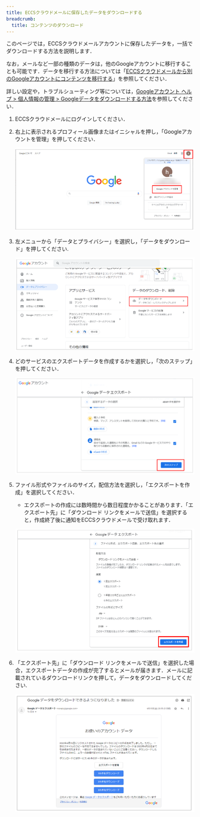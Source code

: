 ```yaml
---
title: ECCSクラウドメールに保存したデータをダウンロードする
breadcrumb:
  title: コンテンツのダウンロード
---
```


このページでは，ECCSクラウドメールアカウントに保存したデータを，一括でダウンロードする方法を説明します．

なお，メールなど一部の種類のデータは，他のGoogleアカウントに移行することも可能です．データを移行する方法については「[ECCSクラウドメールから別のGoogleアカウントにコンテンツを移行する](../transfer/)」を参照してください．

詳しい設定や，トラブルシューティング等については，[Googleアカウント ヘルプ > 個人情報の管理 > Googleデータをダウンロードする方法](https://support.google.com/accounts/answer/3024190?hl=ja)を参照してください．

1. ECCSクラウドメールにログインしてください．
1. 右上に表示されるプロフィール画像またはイニシャルを押し，「Googleアカウントを管理」を押してください．

   ![アカウントメニュー](./backup-new01.png)

1. 左メニューから「データとプライバシー」を選択し，「データをダウンロード」を押してください.

   ![データとプライバシー>データをダウンロード](./backup-new02.png)

1. どのサービスのエクスポートデータを作成するかを選択し，「次のステップ」を押してください．

   ![エクスポートするデータの選択](./backup-new03.png)

1. ファイル形式やファイルのサイズ，配信方法を選択し，「エクスポートを作成」を選択してください．
   - エクスポートの作成には数時間から数日程度かかることがあります．「エクスポート先」に「ダウンロード リンクをメールで送信」を選択すると，作成終了後に通知をECCSクラウドメールで受け取れます．

   ![エクスポートデータの作成](./backup-new04.png)

1. 「エクスポート先」に「ダウンロード リンクをメールで送信」を選択した場合，エクスポートデータの作成が完了するとメールが届きます．メールに記載されているダウンロードリンクを押して，データをダウンロードしてください.

   ![エクスポートデータのダウンロード](./backup-new05.png)
